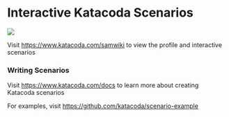 # Interactive Katacoda Scenarios

[![](http://shields.katacoda.com/katacoda/samwiki/count.svg)](https://www.katacoda.com/samwiki "Get your profile on Katacoda.com")

Visit https://www.katacoda.com/samwiki to view the profile and interactive scenarios

### Writing Scenarios
Visit https://www.katacoda.com/docs to learn more about creating Katacoda scenarios

For examples, visit https://github.com/katacoda/scenario-example

